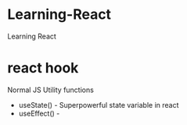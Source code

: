 # Learning-React
Learning React


# react hook
Normal JS Utility functions
- useState() - Superpowerful state variable in react
- useEffect() - 
